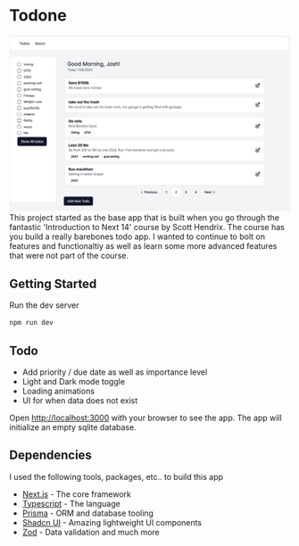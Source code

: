# Todone

![example image](https://github.com/joshhartwig/todone/blob/84292a96197a891a34062fddfea128d760b14d85/images/todone.png)
This project started as the base app that is built when you go through the fantastic 'Introduction to Next 14' course by Scott Hendrix. The course has you build a really barebones todo app. I wanted to continue to bolt on features and functionaltiy as well as learn some more advanced features that were not part of the course.

## Getting Started

Run the dev server

```bash
npm run dev
```

## Todo

- Add priority / due date as well as importance level
- Light and Dark mode toggle
- Loading animations 
- UI for when data does not exist

Open [http://localhost:3000](http://localhost:3000) with your browser to see the app. The app will initialize an empty sqlite database. 

## Dependencies

I used the following tools, packages, etc.. to build this app

- [Next.js](https://nextjs.org/) - The core framework
- [Typescript](https://typescript.org) - The language
- [Prisma](https://nextjs.org/learn) - ORM and database tooling
- [Shadcn UI](https://nextjs.org/learn) - Amazing lightweight UI components
- [Zod](https://nextjs.org/learn) - Data validation and much more